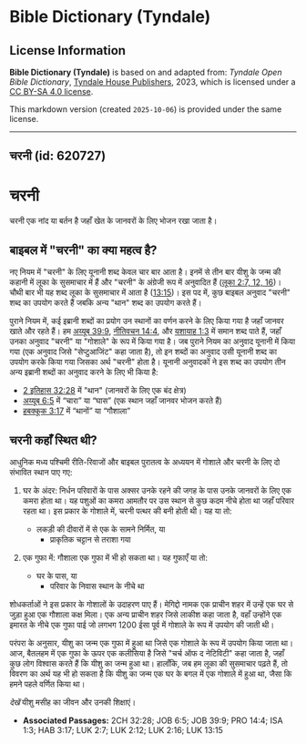 # Bible Dictionary (Tyndale)

## License Information

**Bible Dictionary (Tyndale)** is based on and adapted from: _Tyndale Open Bible Dictionary_, [Tyndale House Publishers](https://tyndaleopenresources.com/), 2023, which is licensed under a [CC BY-SA 4.0 license](https://creativecommons.org/licenses/by-sa/4.0/legalcode.en).

This markdown version (created `2025-10-06`) is provided under the same license.



--------------------------------

## चरनी (id: 620727)

चरनी
====

चरनी एक नांद या बर्तन है जहाँ खेत के जानवरों के लिए भोजन रखा जाता है।

बाइबल में "चरनी" का क्या महत्व है?
----------------------------------

नए नियम में "चरनी" के लिए यूनानी शब्द केवल चार बार आता है। इनमें से तीन बार यीशु के जन्म की कहानी में लूका के सुसमाचार में हैं और "चरनी" के अंग्रेजी रूप में अनुवादित हैं ([लूका 2:7, 12, 16](https://ref.ly/Luke2:7,Luke2:12,Luke2:16))। चौथी बार भी यह शब्द लूका के सुसमाचार में आता है ([13:15](https://ref.ly/Luke13:15))। इस पद में, कुछ बाइबल अनुवाद "चरनी" शब्द का उपयोग करते हैं जबकि अन्य "थान" शब्द का उपयोग करते हैं।

पुराने नियम में, कई इब्रानी शब्दों का प्रयोग उन स्थानों का वर्णन करने के लिए किया गया है जहाँ जानवर खाते और रहते हैं। हम [अय्यूब 39:9](https://ref.ly/Job39:9), [नीतिवचन 14:4](https://ref.ly/Prov14:4), और [यशायाह 1:3](https://ref.ly/Isa1:3) में समान शब्द पाते हैं, जहाँ उनका अनुवाद "चरनी" या "गोशाले" के रूप में किया गया है। जब पुराने नियम का अनुवाद यूनानी में किया गया (एक अनुवाद जिसे "सेप्टुआजिंट" कहा जाता है), तो इन शब्दों का अनुवाद उसी यूनानी शब्द का उपयोग करके किया गया जिसका अर्थ "चरनी" होता है। यूनानी अनुवादकों ने इस शब्द का उपयोग तीन अन्य इब्रानी शब्दों का अनुवाद करने के लिए भी किया है:

* [2 इतिहास 32:28](https://ref.ly/2Chr32:28) में "थान" (जानवरों के लिए एक बंद क्षेत्र)
* [अय्यूब 6:5](https://ref.ly/Job6:5) में “चारा” या “घास” (एक स्थान जहाँ जानवर भोजन करते हैं)
* [हबक्कूक 3:17](https://ref.ly/Hab3:17) में “थानों” या “गौशाला”

चरनी कहाँ स्थित थी?
-------------------

आधुनिक मध्य पश्चिमी रीति\-रिवाजों और बाइबल पुरातत्व के अध्ययन में गोशाले और चरनी के लिए दो संभावित स्थान पाए गए:

1. घर के अंदर: निर्धन परिवारों के पास अक्सर उनके रहने की जगह के पास उनके जानवरों के लिए एक कमरा होता था। यह पशुओं का कमरा आमतौर पर उस स्थान से कुछ कदम नीचे होता था जहाँ परिवार रहता था। इस प्रकार के गोशाले में, चरनी पत्थर की बनी होती थी। यह या तो:

    * लकड़ी की दीवारों में से एक के सामने निर्मित, या
        * प्राकृतिक चट्टान से तराशा गया
2. एक गुफा में: गौशाला एक गुफा में भी हो सकता था। यह गुफाएँ या तो:

    * घर के पास, या
        * परिवार के निवास स्थान के नीचे था

शोधकर्ताओं ने इस प्रकार के गोशालों के उदाहरण पाए हैं। मेगिद्दो नामक एक प्राचीन शहर में उन्हें एक घर से जुड़ा हुआ एक गौशाला कक्ष मिला। एक अन्य प्राचीन शहर जिसे लाकीश कहा जाता है, वहाँ उन्होंने एक इमारत के नीचे एक गुफा पाई जो लगभग 1200 ईसा पूर्व में गोशाले के रूप में उपयोग की जाती थी।

परंपरा के अनुसार, यीशु का जन्म एक गुफा में हुआ था जिसे एक गोशाले के रूप में उपयोग किया जाता था। आज, बैतलहम में एक गुफा के ऊपर एक कलीसिया है जिसे "चर्च ऑफ द नेटिविटी" कहा जाता है, जहाँ कुछ लोग विश्वास करते हैं कि यीशु का जन्म हुआ था। हालाँकि, जब हम लूका की सुसमाचार पढ़ते हैं, तो विवरण का अर्थ यह भी हो सकता है कि यीशु का जन्म एक घर के बगल में एक गोशाले में हुआ था, जैसा कि हमने पहले वर्णित किया था।

*देखें* यीशु मसीह का जीवन और उनकी शिक्षाएं।

* **Associated Passages:** 2CH 32:28; JOB 6:5; JOB 39:9; PRO 14:4; ISA 1:3; HAB 3:17; LUK 2:7; LUK 2:12; LUK 2:16; LUK 13:15

